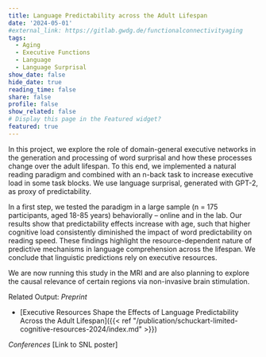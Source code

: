 ```yaml
---
title: Language Predictability across the Adult Lifespan
date: '2024-05-01'
#external_link: https://gitlab.gwdg.de/functionalconnectivityaging
tags:
  - Aging
  - Executive Functions
  - Language
  - Language Surprisal
show_date: false
hide_date: true
reading_time: false
share: false
profile: false
show_related: false
# Display this page in the Featured widget?
featured: true
---
```


In this project, we explore the role of domain-general executive networks in the generation and processing of word surprisal and how these processes change over the adult lifespan. To this end, we implemented a natural reading paradigm and combined with an n-back task to increase executive load in some task blocks. We use language surprisal, generated with GPT-2, as proxy of predictability.

In a first step, we tested the paradigm in a large sample (n = 175 participants, aged 18-85 years) behaviorally – online and in the lab. Our results show that predictability effects increase with age, such that higher cognitive load consistently diminished the impact of word predictability on reading speed. These findings highlight the resource-dependent nature of predictive mechanisms in language comprehension across the lifespan. We conclude that linguistic predictions rely on executive resources. 

We are now running this study in the MRI and are also planning to explore the causal relevance of certain regions via non-invasive brain stimulation.

Related Output:
*Preprint*
- [Executive Resources Shape the Effects of Language Predictability Across the Adult Lifespan]({{< ref "/publication/schuckart-limited-cognitive-resources-2024/index.md" >}})

*Conferences*
[Link to SNL poster]
<!--more-->
